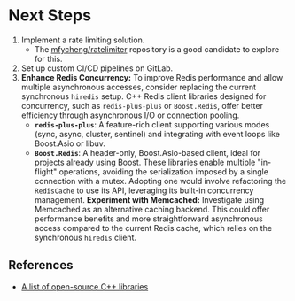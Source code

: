 # Next Steps

1.  Implement a rate limiting solution.
    *   The [mfycheng/ratelimiter](https://github.com/mfycheng/ratelimiter) repository is a good candidate to explore for this.
2.  Set up custom CI/CD pipelines on GitLab.
3.  **Enhance Redis Concurrency:** To improve Redis performance and allow multiple asynchronous accesses, consider replacing the current synchronous `hiredis` setup. C++ Redis client libraries designed for concurrency, such as `redis-plus-plus` or `Boost.Redis`, offer better efficiency through asynchronous I/O or connection pooling.
    *   **`redis-plus-plus`**: A feature-rich client supporting various modes (sync, async, cluster, sentinel) and integrating with event loops like Boost.Asio or libuv.
    *   **`Boost.Redis`**: A header-only, Boost.Asio-based client, ideal for projects already using Boost.
    These libraries enable multiple "in-flight" operations, avoiding the serialization imposed by a single connection with a mutex. Adopting one would involve refactoring the `RedisCache` to use its API, leveraging its built-in concurrency management.
**Experiment with Memcached:** Investigate using Memcached as an alternative caching backend. This could offer performance benefits and more straightforward asynchronous access compared to the current Redis cache, which relies on the synchronous `hiredis` client.

## References
*   [A list of open-source C++ libraries](https://en.cppreference.com/w/cpp/links/libs)
